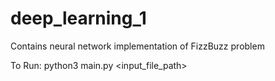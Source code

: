 # deep_learning_1
Contains neural network implementation of FizzBuzz problem


To Run: python3 main.py <input_file_path>
